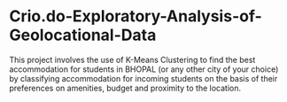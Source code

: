 # Crio.do-Exploratory-Analysis-of-Geolocational-Data
This project involves the use of K-Means Clustering to find the best accommodation for students in BHOPAL (or any other city of your choice) by classifying accommodation for incoming students on the basis of their preferences on amenities, budget and proximity to the location.

